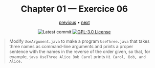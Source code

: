 <div align="center">

# Chapter 01 — Exercice 06

[previous](../exercise05) • [next](../../chapter02/exercise01)

![Latest commit](https://img.shields.io/github/last-commit/damienpichard/dotfiles/main?style=for-the-badge)
[![GPL-3.0 License](https://img.shields.io/badge/LICENSE-GPL--v3-blue?logo=GNU&style=for-the-badge)](https://www.gnu.org/licenses/gpl-3.0.en.html)

</div>



> Modify `UseArgument.java` to make a program `UseThree.java` that takes
> three names as command-line arguments and prints a proper sentence with
> the names in the reverse of the order given, so that, for example,
> `java UseThree Alice Bob Carol` prints `Hi Carol, Bob, and Alice.`
